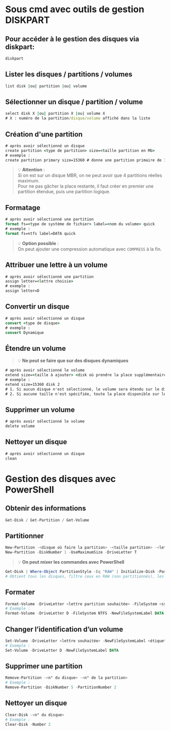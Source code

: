 # **Sous cmd avec outils de gestion DISKPART**
## **Pour accéder à le gestion des disques via diskpart:**
```cmd
diskpart
```

## Lister les disques / partitions / volumes

```cmd
list disk |ou| partition |ou| volume
```

## Sélectionner un disque / partition / volume

```cmd
select disk X |ou| partition X |ou| volume X
# X : numéro de la partition/disque/volume affiché dans la liste
```

## Création d'une partition

```cmd
# après avoir sélectionné un disque
create partition <type de partition> size=<taille partition en Mb>
# exemple :
create partition primary size=15360 # donne une partition primaire de 15 Go
```

> 💡 **Attention** :  
> Si on est sur un disque MBR, on ne peut avoir que 4 partitions réelles maximum.  
> Pour ne pas gâcher la place restante, il faut créer en premier une partition étendue, puis une partition logique.

## Formatage

```cmd
# après avoir sélectionné une partition
format fs=<type de système de fichier> label=<nom du volume> quick
# exemple :
format fs=ntfs label=DATA quick
```

> 💡 **Option possible** :  
> On peut ajouter une compression automatique avec `COMPRESS` à la fin.

## Attribuer une lettre à un volume

```cmd
# après avoir sélectionné une partition
assign letter=<lettre choisie>
# exemple :
assign letter=D
```

## Convertir un disque

```cmd
# après avoir sélectionné un disque
convert <type de disque>
# exemple :
convert Dynamique
```

## Étendre un volume

> 💡 **Ne peut se faire que sur des disques dynamiques**

```cmd
# après avoir sélectionné le volume
extend size=<taille à ajouter> <disk où prendre la place supplémentaire>
# exemple :
extend size=15360 disk 2 
# 1. Si aucun disque n'est sélectionné, le volume sera étendu sur le disque où il est déjà placé.
# 2. Si aucune taille n'est spécifiée, toute la place disponible sur le disque sera ajoutée.
```

## Supprimer un volume

```cmd
# après avoir sélectionné le volume
delete volume
```

## Nettoyer un disque

```cmd
# après avoir sélectionné un disque
clean
```

# **Gestion des disques avec PowerShell**

## Obtenir des informations

```powershell
Get-Disk / Get-Partition / Get-Volume
```

## Partitionner

```powershell
New-Partition -<disque où faire la partition> -<taille partition> -<lettre de la partition>
New-Partition -DiskNumber 1 -UseMaximumSize -DriveLetter T
```

> 💡 **On peut mixer les commandes avec PowerShell**

```powershell
Get-Disk | Where-Object PartitionStyle -Eq "RAW" | Initialize-Disk -PassThru | New-Partition -AssignDriveLetter -UseMaximumSize | Format-Volume
# Obtient tous les disques, filtre ceux en RAW (non partitionnés), les initialise, les partitionne, et les formate
```

## Formater

```powershell
Format-Volume -DriveLetter <lettre partition souhaitée> -FileSystem <système de fichier> -NewFileSystemLabel <nom du volume>
# Exemple :
Format-Volume -DriveLetter D -FileSystem NTFS -NewFileSystemLabel DATA
```

## Changer l’identification d’un volume

```powershell
Set-Volume -DriveLetter <lettre souhaitée> -NewFileSystemLabel <étiquette du volume>
# Exemple :
Set-Volume -DriveLetter D -NewFileSystemLabel DATA
```

## Supprimer une partition

```powershell
Remove-Partition -<n° du disque> -<n° de la partition>
# Exemple :
Remove-Partition -DiskNumber 5 -PartitionNumber 2
```

## Nettoyer un disque

```powershell
Clear-Disk -<n° du disque>
# Exemple :
Clear-Disk -Number 2

